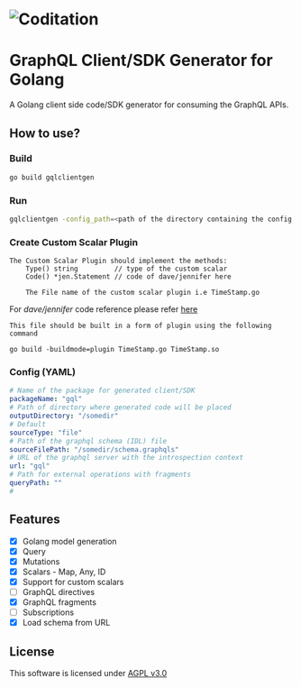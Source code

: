 # ![Coditation](https://www.coditation.com/wp-content/uploads/2020/08/Small-Logo@4x-2.png)

# GraphQL Client/SDK Generator for Golang

A Golang client side code/SDK generator for consuming the GraphQL APIs.

## How to use?

### Build

```bash
go build gqlclientgen
```

### Run

```bash
gqlclientgen -config_path=<path of the directory containing the config.yaml> 
```

### Create Custom Scalar Plugin

```
The Custom Scalar Plugin should implement the methods:
    Type() string         // type of the custom scalar
	Code() *jen.Statement // code of dave/jennifer here 

    The File name of the custom scalar plugin i.e TimeStamp.go

```

For *dave/jennifer* code reference please refer [here](https://github.com/dave/jennifer)

```
This file should be built in a form of plugin using the following command
```

    go build -buildmode=plugin TimeStamp.go TimeStamp.so

### Config (YAML)

```yaml
# Name of the package for generated client/SDK
packageName: "gql"
# Path of directory where generated code will be placed
outputDirectory: "/somedir"
# Default
sourceType: "file"
# Path of the graphql schema (IDL) file
sourceFilePath: "/somedir/schema.graphqls"
# URL of the graphql server with the introspection context
url: "gql"
# Path for external operations with fragments
queryPath: ""
#
```

## Features

- [x] Golang model generation
- [x] Query
- [x] Mutations
- [x] Scalars - Map, Any, ID
- [x] Support for custom scalars
- [ ] GraphQL directives
- [x] GraphQL fragments
- [ ] Subscriptions
- [x] Load schema from URL

## License

This software is licensed under [AGPL v3.0](https://choosealicense.com/licenses/agpl-3.0/)
